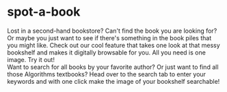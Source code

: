 # spot-a-book
Lost in a second-hand bookstore? Can't find the book you are looking for? Or maybe you just want to see if there's something in the book piles that you might like. Check out our cool feature that takes one look at that messy bookshelf and makes it digitally browsable for you. All you need is one image. Try it out!  
Want to search for all books by your favorite author? Or just want to find all those Algorithms textbooks? Head over to the search tab to enter your keywords and with one click make the image of your bookshelf searchable!
